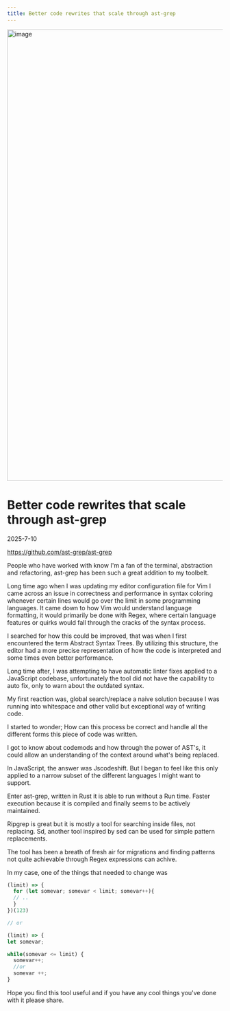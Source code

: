 ```yaml
---
title: Better code rewrites that scale through ast-grep
---
```


<img width="3228" height="1051" alt="image" src="https://github.com/user-attachments/assets/5a9f3423-56aa-4f2a-96bb-532cc42f74f5" />

# Better code rewrites that scale through ast-grep
2025-7-10

https://github.com/ast-grep/ast-grep

People who have worked with know I'm a fan of the terminal, abstraction and refactoring, ast-grep has been such a great addition to my toolbelt.

Long time ago when I was updating my editor configuration file for Vim I came across an issue in correctness and performance in syntax coloring whenever certain lines would go over the limit in some programming languages. It came down to how Vim would understand language formatting, it would primarily be done with Regex, where certain language features or quirks would fall through the cracks of the syntax process.

I searched for how this could be improved, that was when I first encountered the term Abstract Syntax Trees. By utilizing this structure, the editor had a more precise representation of how the code is interpreted and some times even better performance.

Long time after, I was attempting to have automatic linter fixes applied to a JavaScript codebase, unfortunately the tool did not have the capability to auto fix, only to warn about the outdated syntax.

My first reaction was, global search/replace a naive solution because I was running into whitespace and other valid but exceptional way of writing code.

I started to wonder; How can this process be correct and handle all the different forms this piece of code was written.

I got to know about codemods and how through the power of AST's, it could allow an understanding of the context around what's being replaced. 

In JavaScript, the answer was Jscodeshift. But I began to feel like this only applied to a narrow subset of the different languages I might want to support.

Enter ast-grep, written in Rust it is able to run without a Run time. Faster execution because it is compiled and finally seems to be actively maintained.

Ripgrep is great but it is mostly a tool for searching inside files, not replacing. Sd, another tool inspired by sed can be used for simple pattern replacements.

The tool has been a breath of fresh air for migrations and finding patterns not quite achievable through Regex expressions can achive.

In my case, one of the things that needed to change was
```typescript
(limit) => {
  for (let somevar; somevar < limit; somevar++){
  // ..
  }
})(123)

// or

(limit) => {
let somevar;

while(somevar <= limit) {
  somevar++;
  //or
  somevar ++;
}
```

Hope you find this tool useful and if you have any cool things you've done with it please share.


